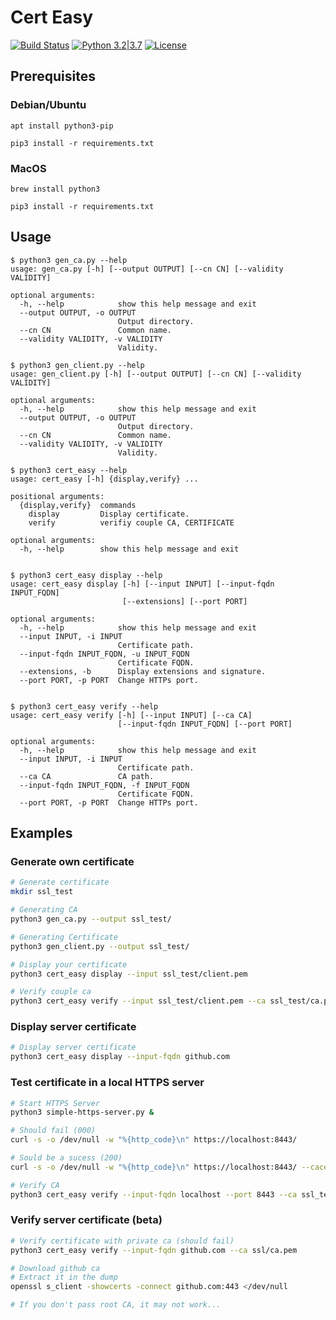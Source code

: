 # Cert Easy

[![Build Status](https://travis-ci.org/nbeguier/certificate_easy.svg?branch=master)](https://travis-ci.org/nbeguier/certificate_easy) [![Python 3.2|3.7](https://img.shields.io/badge/python-3.4|3.7-green.svg)](https://www.python.org/) [![License](https://img.shields.io/badge/Licence-Apache%202.0-blue.svg)](https://github.com/nbeguier/certificate_easy/blob/master/LICENSE)

## Prerequisites

### Debian/Ubuntu

```
apt install python3-pip

pip3 install -r requirements.txt
```

### MacOS

```
brew install python3

pip3 install -r requirements.txt
```

## Usage
```
$ python3 gen_ca.py --help
usage: gen_ca.py [-h] [--output OUTPUT] [--cn CN] [--validity VALIDITY]

optional arguments:
  -h, --help            show this help message and exit
  --output OUTPUT, -o OUTPUT
                        Output directory.
  --cn CN               Common name.
  --validity VALIDITY, -v VALIDITY
                        Validity.
```

```
$ python3 gen_client.py --help
usage: gen_client.py [-h] [--output OUTPUT] [--cn CN] [--validity VALIDITY]

optional arguments:
  -h, --help            show this help message and exit
  --output OUTPUT, -o OUTPUT
                        Output directory.
  --cn CN               Common name.
  --validity VALIDITY, -v VALIDITY
                        Validity.
```


```
$ python3 cert_easy --help
usage: cert_easy [-h] {display,verify} ...

positional arguments:
  {display,verify}  commands
    display         Display certificate.
    verify          verifiy couple CA, CERTIFICATE

optional arguments:
  -h, --help        show this help message and exit


$ python3 cert_easy display --help
usage: cert_easy display [-h] [--input INPUT] [--input-fqdn INPUT_FQDN]
                         [--extensions] [--port PORT]

optional arguments:
  -h, --help            show this help message and exit
  --input INPUT, -i INPUT
                        Certificate path.
  --input-fqdn INPUT_FQDN, -u INPUT_FQDN
                        Certificate FQDN.
  --extensions, -b      Display extensions and signature.
  --port PORT, -p PORT  Change HTTPs port.


$ python3 cert_easy verify --help
usage: cert_easy verify [-h] [--input INPUT] [--ca CA]
                        [--input-fqdn INPUT_FQDN] [--port PORT]

optional arguments:
  -h, --help            show this help message and exit
  --input INPUT, -i INPUT
                        Certificate path.
  --ca CA               CA path.
  --input-fqdn INPUT_FQDN, -f INPUT_FQDN
                        Certificate FQDN.
  --port PORT, -p PORT  Change HTTPs port.
```

## Examples

### Generate own certificate

```bash
# Generate certificate
mkdir ssl_test

# Generating CA
python3 gen_ca.py --output ssl_test/

# Generating Certificate
python3 gen_client.py --output ssl_test/

# Display your certificate
python3 cert_easy display --input ssl_test/client.pem

# Verify couple ca
python3 cert_easy verify --input ssl_test/client.pem --ca ssl_test/ca.pem
```

### Display server certificate

```bash
# Display server certificate
python3 cert_easy display --input-fqdn github.com
```


### Test certificate in a local HTTPS server

```bash
# Start HTTPS Server
python3 simple-https-server.py & 

# Should fail (000)
curl -s -o /dev/null -w "%{http_code}\n" https://localhost:8443/

# Sould be a sucess (200)
curl -s -o /dev/null -w "%{http_code}\n" https://localhost:8443/ --cacert ssl_test/ca.pem

# Verify CA
python3 cert_easy verify --input-fqdn localhost --port 8443 --ca ssl_test/ca.pem
```


### Verify server certificate (beta)

```bash
# Verify certificate with private ca (should fail)
python3 cert_easy verify --input-fqdn github.com --ca ssl/ca.pem

# Download github ca
# Extract it in the dump
openssl s_client -showcerts -connect github.com:443 </dev/null

# If you don't pass root CA, it may not work...
```

